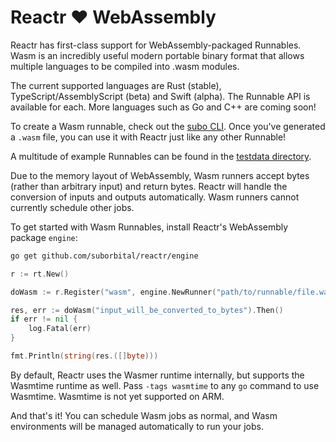 # Reactr ❤️ WebAssembly

Reactr has first-class support for WebAssembly-packaged Runnables. Wasm is an incredibly useful modern portable binary format that allows multiple languages to be compiled into .wasm modules.

The current supported languages are Rust (stable), TypeScript/AssemblyScript (beta) and Swift (alpha). The Runnable API is available for each. More languages such as Go and C++ are coming soon!

To create a Wasm runnable, check out the [subo CLI](https://github.com/suborbital/subo). Once you've generated a `.wasm` file, you can use it with Reactr just like any other Runnable!

A multitude of example Runnables can be found in the [testdata directory](https://github.com/suborbital/reactr/tree/main/engine/testdata).

Due to the memory layout of WebAssembly, Wasm runners accept bytes (rather than arbitrary input) and return bytes. Reactr will handle the conversion of inputs and outputs automatically. Wasm runners cannot currently schedule other jobs.

To get started with Wasm Runnables, install Reactr's WebAssembly package `engine`:

```bash
go get github.com/suborbital/reactr/engine
```

```go
r := rt.New()

doWasm := r.Register("wasm", engine.NewRunner("path/to/runnable/file.wasm"))

res, err := doWasm("input_will_be_converted_to_bytes").Then()
if err != nil {
	log.Fatal(err)
}

fmt.Println(string(res.([]byte)))
```

By default, Reactr uses the Wasmer runtime internally, but supports the Wasmtime runtime as well. Pass `-tags wasmtime` to any `go` command to use Wasmtime. Wasmtime is not yet supported on ARM.

And that's it! You can schedule Wasm jobs as normal, and Wasm environments will be managed automatically to run your jobs.

